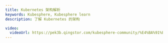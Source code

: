 ```yaml
---
title: Kubernetes 架构解析
keywords: Kubesphere, Kubesphere learn
description: 了解 Kubernetes 的架构

video:
  videoUrl: https://pek3b.qingstor.com/kubesphere-community/%E4%BA%91%E5%8E%9F%E7%94%9F%E5%AE%9E%E6%88%98/28%E3%80%81Kubernetes-%E5%9F%BA%E7%A1%80%E6%A6%82%E5%BF%B5-%E7%BB%84%E4%BB%B6%E6%9E%B6%E6%9E%84.mp4
---
```

